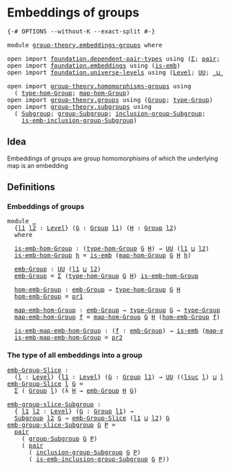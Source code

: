 # Embeddings of groups

<pre class="Agda"><a id="33" class="Symbol">{-#</a> <a id="37" class="Keyword">OPTIONS</a> <a id="45" class="Pragma">--without-K</a> <a id="57" class="Pragma">--exact-split</a> <a id="71" class="Symbol">#-}</a>

<a id="76" class="Keyword">module</a> <a id="83" href="group-theory.embeddings-groups.html" class="Module">group-theory.embeddings-groups</a> <a id="114" class="Keyword">where</a>

<a id="121" class="Keyword">open</a> <a id="126" class="Keyword">import</a> <a id="133" href="foundation.dependent-pair-types.html" class="Module">foundation.dependent-pair-types</a> <a id="165" class="Keyword">using</a> <a id="171" class="Symbol">(</a><a id="172" href="foundation-core.dependent-pair-types.html#502" class="Record">Σ</a><a id="173" class="Symbol">;</a> <a id="175" href="foundation-core.dependent-pair-types.html#575" class="InductiveConstructor">pair</a><a id="179" class="Symbol">;</a> <a id="181" href="foundation-core.dependent-pair-types.html#592" class="Field">pr1</a><a id="184" class="Symbol">;</a> <a id="186" href="foundation-core.dependent-pair-types.html#604" class="Field">pr2</a><a id="189" class="Symbol">)</a>
<a id="191" class="Keyword">open</a> <a id="196" class="Keyword">import</a> <a id="203" href="foundation.embeddings.html" class="Module">foundation.embeddings</a> <a id="225" class="Keyword">using</a> <a id="231" class="Symbol">(</a><a id="232" href="foundation-core.embeddings.html#979" class="Function">is-emb</a><a id="238" class="Symbol">)</a>
<a id="240" class="Keyword">open</a> <a id="245" class="Keyword">import</a> <a id="252" href="foundation.universe-levels.html" class="Module">foundation.universe-levels</a> <a id="279" class="Keyword">using</a> <a id="285" class="Symbol">(</a><a id="286" href="Agda.Primitive.html#597" class="Postulate">Level</a><a id="291" class="Symbol">;</a> <a id="293" href="foundation-core.universe-levels.html#222" class="Primitive">UU</a><a id="295" class="Symbol">;</a> <a id="297" href="Agda.Primitive.html#810" class="Primitive Operator">_⊔_</a><a id="300" class="Symbol">;</a> <a id="302" href="Agda.Primitive.html#780" class="Primitive">lsuc</a><a id="306" class="Symbol">)</a>

<a id="309" class="Keyword">open</a> <a id="314" class="Keyword">import</a> <a id="321" href="group-theory.homomorphisms-groups.html" class="Module">group-theory.homomorphisms-groups</a> <a id="355" class="Keyword">using</a>
  <a id="363" class="Symbol">(</a> <a id="365" href="group-theory.homomorphisms-groups.html#1617" class="Function">type-hom-Group</a><a id="379" class="Symbol">;</a> <a id="381" href="group-theory.homomorphisms-groups.html#1746" class="Function">map-hom-Group</a><a id="394" class="Symbol">)</a>
<a id="396" class="Keyword">open</a> <a id="401" class="Keyword">import</a> <a id="408" href="group-theory.groups.html" class="Module">group-theory.groups</a> <a id="428" class="Keyword">using</a> <a id="434" class="Symbol">(</a><a id="435" href="group-theory.groups.html#2468" class="Function">Group</a><a id="440" class="Symbol">;</a> <a id="442" href="group-theory.groups.html#2711" class="Function">type-Group</a><a id="452" class="Symbol">)</a>
<a id="454" class="Keyword">open</a> <a id="459" class="Keyword">import</a> <a id="466" href="group-theory.subgroups.html" class="Module">group-theory.subgroups</a> <a id="489" class="Keyword">using</a>
  <a id="497" class="Symbol">(</a> <a id="499" href="group-theory.subgroups.html#4505" class="Function">Subgroup</a><a id="507" class="Symbol">;</a> <a id="509" href="group-theory.subgroups.html#8985" class="Function">group-Subgroup</a><a id="523" class="Symbol">;</a> <a id="525" href="group-theory.subgroups.html#10240" class="Function">inclusion-group-Subgroup</a><a id="549" class="Symbol">;</a>
    <a id="555" href="group-theory.subgroups.html#6404" class="Function">is-emb-inclusion-group-Subgroup</a><a id="586" class="Symbol">)</a>
</pre>
## Idea

Embeddings of groups are group homomorphisms of which the underlying map is an embedding

## Definitions

### Embeddings of groups

<pre class="Agda"><a id="742" class="Keyword">module</a> <a id="749" href="group-theory.embeddings-groups.html#749" class="Module">_</a>
  <a id="753" class="Symbol">{</a><a id="754" href="group-theory.embeddings-groups.html#754" class="Bound">l1</a> <a id="757" href="group-theory.embeddings-groups.html#757" class="Bound">l2</a> <a id="760" class="Symbol">:</a> <a id="762" href="Agda.Primitive.html#597" class="Postulate">Level</a><a id="767" class="Symbol">}</a> <a id="769" class="Symbol">(</a><a id="770" href="group-theory.embeddings-groups.html#770" class="Bound">G</a> <a id="772" class="Symbol">:</a> <a id="774" href="group-theory.groups.html#2468" class="Function">Group</a> <a id="780" href="group-theory.embeddings-groups.html#754" class="Bound">l1</a><a id="782" class="Symbol">)</a> <a id="784" class="Symbol">(</a><a id="785" href="group-theory.embeddings-groups.html#785" class="Bound">H</a> <a id="787" class="Symbol">:</a> <a id="789" href="group-theory.groups.html#2468" class="Function">Group</a> <a id="795" href="group-theory.embeddings-groups.html#757" class="Bound">l2</a><a id="797" class="Symbol">)</a>
  <a id="801" class="Keyword">where</a>

  <a id="810" href="group-theory.embeddings-groups.html#810" class="Function">is-emb-hom-Group</a> <a id="827" class="Symbol">:</a> <a id="829" class="Symbol">(</a><a id="830" href="group-theory.homomorphisms-groups.html#1617" class="Function">type-hom-Group</a> <a id="845" href="group-theory.embeddings-groups.html#770" class="Bound">G</a> <a id="847" href="group-theory.embeddings-groups.html#785" class="Bound">H</a><a id="848" class="Symbol">)</a> <a id="850" class="Symbol">→</a> <a id="852" href="foundation-core.universe-levels.html#222" class="Primitive">UU</a> <a id="855" class="Symbol">(</a><a id="856" href="group-theory.embeddings-groups.html#754" class="Bound">l1</a> <a id="859" href="Agda.Primitive.html#810" class="Primitive Operator">⊔</a> <a id="861" href="group-theory.embeddings-groups.html#757" class="Bound">l2</a><a id="863" class="Symbol">)</a>
  <a id="867" href="group-theory.embeddings-groups.html#810" class="Function">is-emb-hom-Group</a> <a id="884" href="group-theory.embeddings-groups.html#884" class="Bound">h</a> <a id="886" class="Symbol">=</a> <a id="888" href="foundation-core.embeddings.html#979" class="Function">is-emb</a> <a id="895" class="Symbol">(</a><a id="896" href="group-theory.homomorphisms-groups.html#1746" class="Function">map-hom-Group</a> <a id="910" href="group-theory.embeddings-groups.html#770" class="Bound">G</a> <a id="912" href="group-theory.embeddings-groups.html#785" class="Bound">H</a> <a id="914" href="group-theory.embeddings-groups.html#884" class="Bound">h</a><a id="915" class="Symbol">)</a>

  <a id="920" href="group-theory.embeddings-groups.html#920" class="Function">emb-Group</a> <a id="930" class="Symbol">:</a> <a id="932" href="foundation-core.universe-levels.html#222" class="Primitive">UU</a> <a id="935" class="Symbol">(</a><a id="936" href="group-theory.embeddings-groups.html#754" class="Bound">l1</a> <a id="939" href="Agda.Primitive.html#810" class="Primitive Operator">⊔</a> <a id="941" href="group-theory.embeddings-groups.html#757" class="Bound">l2</a><a id="943" class="Symbol">)</a>
  <a id="947" href="group-theory.embeddings-groups.html#920" class="Function">emb-Group</a> <a id="957" class="Symbol">=</a> <a id="959" href="foundation-core.dependent-pair-types.html#502" class="Record">Σ</a> <a id="961" class="Symbol">(</a><a id="962" href="group-theory.homomorphisms-groups.html#1617" class="Function">type-hom-Group</a> <a id="977" href="group-theory.embeddings-groups.html#770" class="Bound">G</a> <a id="979" href="group-theory.embeddings-groups.html#785" class="Bound">H</a><a id="980" class="Symbol">)</a> <a id="982" href="group-theory.embeddings-groups.html#810" class="Function">is-emb-hom-Group</a>

  <a id="1002" href="group-theory.embeddings-groups.html#1002" class="Function">hom-emb-Group</a> <a id="1016" class="Symbol">:</a> <a id="1018" href="group-theory.embeddings-groups.html#920" class="Function">emb-Group</a> <a id="1028" class="Symbol">→</a> <a id="1030" href="group-theory.homomorphisms-groups.html#1617" class="Function">type-hom-Group</a> <a id="1045" href="group-theory.embeddings-groups.html#770" class="Bound">G</a> <a id="1047" href="group-theory.embeddings-groups.html#785" class="Bound">H</a>
  <a id="1051" href="group-theory.embeddings-groups.html#1002" class="Function">hom-emb-Group</a> <a id="1065" class="Symbol">=</a> <a id="1067" href="foundation-core.dependent-pair-types.html#592" class="Field">pr1</a>

  <a id="1074" href="group-theory.embeddings-groups.html#1074" class="Function">map-emb-hom-Group</a> <a id="1092" class="Symbol">:</a> <a id="1094" href="group-theory.embeddings-groups.html#920" class="Function">emb-Group</a> <a id="1104" class="Symbol">→</a> <a id="1106" href="group-theory.groups.html#2711" class="Function">type-Group</a> <a id="1117" href="group-theory.embeddings-groups.html#770" class="Bound">G</a> <a id="1119" class="Symbol">→</a> <a id="1121" href="group-theory.groups.html#2711" class="Function">type-Group</a> <a id="1132" href="group-theory.embeddings-groups.html#785" class="Bound">H</a>
  <a id="1136" href="group-theory.embeddings-groups.html#1074" class="Function">map-emb-hom-Group</a> <a id="1154" href="group-theory.embeddings-groups.html#1154" class="Bound">f</a> <a id="1156" class="Symbol">=</a> <a id="1158" href="group-theory.homomorphisms-groups.html#1746" class="Function">map-hom-Group</a> <a id="1172" href="group-theory.embeddings-groups.html#770" class="Bound">G</a> <a id="1174" href="group-theory.embeddings-groups.html#785" class="Bound">H</a> <a id="1176" class="Symbol">(</a><a id="1177" href="group-theory.embeddings-groups.html#1002" class="Function">hom-emb-Group</a> <a id="1191" href="group-theory.embeddings-groups.html#1154" class="Bound">f</a><a id="1192" class="Symbol">)</a>

  <a id="1197" href="group-theory.embeddings-groups.html#1197" class="Function">is-emb-map-emb-hom-Group</a> <a id="1222" class="Symbol">:</a> <a id="1224" class="Symbol">(</a><a id="1225" href="group-theory.embeddings-groups.html#1225" class="Bound">f</a> <a id="1227" class="Symbol">:</a> <a id="1229" href="group-theory.embeddings-groups.html#920" class="Function">emb-Group</a><a id="1238" class="Symbol">)</a> <a id="1240" class="Symbol">→</a> <a id="1242" href="foundation-core.embeddings.html#979" class="Function">is-emb</a> <a id="1249" class="Symbol">(</a><a id="1250" href="group-theory.embeddings-groups.html#1074" class="Function">map-emb-hom-Group</a> <a id="1268" href="group-theory.embeddings-groups.html#1225" class="Bound">f</a><a id="1269" class="Symbol">)</a>
  <a id="1273" href="group-theory.embeddings-groups.html#1197" class="Function">is-emb-map-emb-hom-Group</a> <a id="1298" class="Symbol">=</a> <a id="1300" href="foundation-core.dependent-pair-types.html#604" class="Field">pr2</a>
</pre>
### The type of all embeddings into a group

<pre class="Agda"><a id="emb-Group-Slice"></a><a id="1362" href="group-theory.embeddings-groups.html#1362" class="Function">emb-Group-Slice</a> <a id="1378" class="Symbol">:</a>
  <a id="1382" class="Symbol">(</a><a id="1383" href="group-theory.embeddings-groups.html#1383" class="Bound">l</a> <a id="1385" class="Symbol">:</a> <a id="1387" href="Agda.Primitive.html#597" class="Postulate">Level</a><a id="1392" class="Symbol">)</a> <a id="1394" class="Symbol">{</a><a id="1395" href="group-theory.embeddings-groups.html#1395" class="Bound">l1</a> <a id="1398" class="Symbol">:</a> <a id="1400" href="Agda.Primitive.html#597" class="Postulate">Level</a><a id="1405" class="Symbol">}</a> <a id="1407" class="Symbol">(</a><a id="1408" href="group-theory.embeddings-groups.html#1408" class="Bound">G</a> <a id="1410" class="Symbol">:</a> <a id="1412" href="group-theory.groups.html#2468" class="Function">Group</a> <a id="1418" href="group-theory.embeddings-groups.html#1395" class="Bound">l1</a><a id="1420" class="Symbol">)</a> <a id="1422" class="Symbol">→</a> <a id="1424" href="foundation-core.universe-levels.html#222" class="Primitive">UU</a> <a id="1427" class="Symbol">((</a><a id="1429" href="Agda.Primitive.html#780" class="Primitive">lsuc</a> <a id="1434" href="group-theory.embeddings-groups.html#1383" class="Bound">l</a><a id="1435" class="Symbol">)</a> <a id="1437" href="Agda.Primitive.html#810" class="Primitive Operator">⊔</a> <a id="1439" href="group-theory.embeddings-groups.html#1395" class="Bound">l1</a><a id="1441" class="Symbol">)</a>
<a id="1443" href="group-theory.embeddings-groups.html#1362" class="Function">emb-Group-Slice</a> <a id="1459" href="group-theory.embeddings-groups.html#1459" class="Bound">l</a> <a id="1461" href="group-theory.embeddings-groups.html#1461" class="Bound">G</a> <a id="1463" class="Symbol">=</a>
  <a id="1467" href="foundation-core.dependent-pair-types.html#502" class="Record">Σ</a> <a id="1469" class="Symbol">(</a> <a id="1471" href="group-theory.groups.html#2468" class="Function">Group</a> <a id="1477" href="group-theory.embeddings-groups.html#1459" class="Bound">l</a><a id="1478" class="Symbol">)</a> <a id="1480" class="Symbol">(λ</a> <a id="1483" href="group-theory.embeddings-groups.html#1483" class="Bound">H</a> <a id="1485" class="Symbol">→</a> <a id="1487" href="group-theory.embeddings-groups.html#920" class="Function">emb-Group</a> <a id="1497" href="group-theory.embeddings-groups.html#1483" class="Bound">H</a> <a id="1499" href="group-theory.embeddings-groups.html#1461" class="Bound">G</a><a id="1500" class="Symbol">)</a>

<a id="emb-group-slice-Subgroup"></a><a id="1503" href="group-theory.embeddings-groups.html#1503" class="Function">emb-group-slice-Subgroup</a> <a id="1528" class="Symbol">:</a>
  <a id="1532" class="Symbol">{</a> <a id="1534" href="group-theory.embeddings-groups.html#1534" class="Bound">l1</a> <a id="1537" href="group-theory.embeddings-groups.html#1537" class="Bound">l2</a> <a id="1540" class="Symbol">:</a> <a id="1542" href="Agda.Primitive.html#597" class="Postulate">Level</a><a id="1547" class="Symbol">}</a> <a id="1549" class="Symbol">(</a><a id="1550" href="group-theory.embeddings-groups.html#1550" class="Bound">G</a> <a id="1552" class="Symbol">:</a> <a id="1554" href="group-theory.groups.html#2468" class="Function">Group</a> <a id="1560" href="group-theory.embeddings-groups.html#1534" class="Bound">l1</a><a id="1562" class="Symbol">)</a> <a id="1564" class="Symbol">→</a>
  <a id="1568" href="group-theory.subgroups.html#4505" class="Function">Subgroup</a> <a id="1577" href="group-theory.embeddings-groups.html#1537" class="Bound">l2</a> <a id="1580" href="group-theory.embeddings-groups.html#1550" class="Bound">G</a> <a id="1582" class="Symbol">→</a> <a id="1584" href="group-theory.embeddings-groups.html#1362" class="Function">emb-Group-Slice</a> <a id="1600" class="Symbol">(</a><a id="1601" href="group-theory.embeddings-groups.html#1534" class="Bound">l1</a> <a id="1604" href="Agda.Primitive.html#810" class="Primitive Operator">⊔</a> <a id="1606" href="group-theory.embeddings-groups.html#1537" class="Bound">l2</a><a id="1608" class="Symbol">)</a> <a id="1610" href="group-theory.embeddings-groups.html#1550" class="Bound">G</a>
<a id="1612" href="group-theory.embeddings-groups.html#1503" class="Function">emb-group-slice-Subgroup</a> <a id="1637" href="group-theory.embeddings-groups.html#1637" class="Bound">G</a> <a id="1639" href="group-theory.embeddings-groups.html#1639" class="Bound">P</a> <a id="1641" class="Symbol">=</a>
  <a id="1645" href="foundation-core.dependent-pair-types.html#575" class="InductiveConstructor">pair</a>
    <a id="1654" class="Symbol">(</a> <a id="1656" href="group-theory.subgroups.html#8985" class="Function">group-Subgroup</a> <a id="1671" href="group-theory.embeddings-groups.html#1637" class="Bound">G</a> <a id="1673" href="group-theory.embeddings-groups.html#1639" class="Bound">P</a><a id="1674" class="Symbol">)</a>
    <a id="1680" class="Symbol">(</a> <a id="1682" href="foundation-core.dependent-pair-types.html#575" class="InductiveConstructor">pair</a>
      <a id="1693" class="Symbol">(</a> <a id="1695" href="group-theory.subgroups.html#10240" class="Function">inclusion-group-Subgroup</a> <a id="1720" href="group-theory.embeddings-groups.html#1637" class="Bound">G</a> <a id="1722" href="group-theory.embeddings-groups.html#1639" class="Bound">P</a><a id="1723" class="Symbol">)</a>
      <a id="1731" class="Symbol">(</a> <a id="1733" href="group-theory.subgroups.html#6404" class="Function">is-emb-inclusion-group-Subgroup</a> <a id="1765" href="group-theory.embeddings-groups.html#1637" class="Bound">G</a> <a id="1767" href="group-theory.embeddings-groups.html#1639" class="Bound">P</a><a id="1768" class="Symbol">))</a>
</pre>
